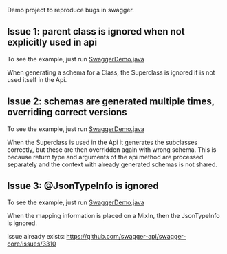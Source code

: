 Demo project to reproduce bugs in swagger.

## Issue 1: parent class is ignored when not explicitly used in api

To see the example, just run [SwaggerDemo.java](src/main/java/de/epet/demo/issue1/ignoredparent/SwaggerDemo.java)

When generating a schema for a Class, the Superclass is ignored if is not used itself in the Api.

## Issue 2: schemas are generated multiple times, overriding correct versions

To see the example, just run [SwaggerDemo.java](src/main/java/de/epet/demo/issue2/overriddenschema/SwaggerDemo.java)

When the Superclass is used in the Api it generates the subclasses correctly, but these are then overridden again with wrong schema.
This is because return type and arguments of the api method are processed separately and the context with already generated schemas is not shared.

## Issue 3: @JsonTypeInfo is ignored

To see the example, just run [SwaggerDemo.java](src/main/java/de/epet/demo/issue3/typeinfoinmixin/SwaggerDemo.java)

When the mapping information is placed on a MixIn, then the JsonTypeInfo is ignored.

issue already exists: https://github.com/swagger-api/swagger-core/issues/3310



